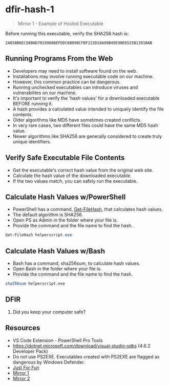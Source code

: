 # dfir-hash-1

> Mirror 1 - Example of Hosted Executable

Before running this executable, verify the SHA256 hash is:

`2A858B6EC58BAD78199888EFDDC6B090CFBF223D18A99B49E90E6525B13910AB`

## Running Programs From the Web

* Developers may need to install software found on the web.
* Installations may involve running executable code on our machine. 
* However, this common practice can be dangerous.
* Running unchecked executables can introduce viruses and vulnerabilites on our machine.
* It's important to verify the 'hash values' for a downloaded executable BEFORE running it.
* A hash provides a calculated value intended to uniquely identify the file contents. 
* Older algorithms like MD5 have sometimes created conflicts. 
* In very rare cases, two different files could have the same MD5 hash value.
* Newer algorithms like SHA256 are generally considered to create truly unique identifiers.

## Verify Safe Executable File Contents

* Get the executable's correct hash value from the original web site. 
* Calculate the hash value of the downloaded executable. 
* If the two values match, you can safely run the executable.

## Calculate Hash Values w/PowerShell

* PowerShell has a command, [Get-FileHash](https://docs.microsoft.com/en-us/powershell/module/microsoft.powershell.utility/get-filehash), that calculates hash values. 
* The default algorithm is SHA256. 
* Open PS as Admin in the folder where your file is. 
* Provide the command and the file name to find the hash.

```PowerShell
Get-FileHash helperscript.exe
```

## Calculate Hash Values w/Bash

* Bash has a command, sha256sum, to calculate hash values. 
* Open Bash in the folder where your file is. 
* Provide the command and the file name to find the hash.

```Bash
sha256sum helperscript.exe
```

## DFIR

1. Did you keep your computer safe?

## Resources

* VS Code Extension - PowerShell Pro Tools
* https://dotnet.microsoft.com/download/visual-studio-sdks (4.6.2 Developer Pack)
* Do not use PS2EXE. Executables created with PS2EXE are flagged as dangerous by Windows Defender.
* [Just For Fun](https://ascii.co.uk/art/skulls)
* [Mirror 1](https://github.com/denisecase/dfir-hash-1)
* [Mirror 2](https://github.com/denisecase/dfir-hash-2)